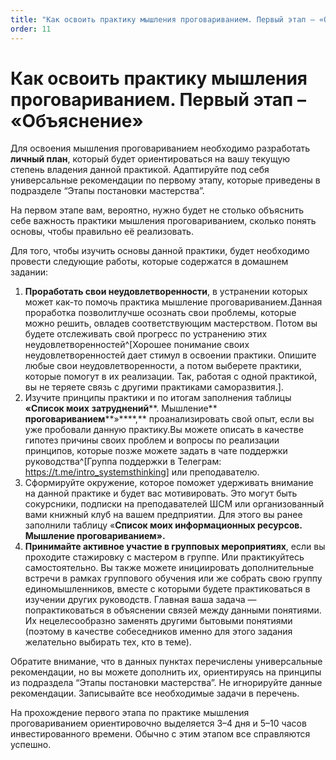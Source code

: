 ```yaml
---
title: "Как освоить практику мышления проговариванием. Первый этап – «Объяснение»"
order: 11
---
```


# Как освоить практику мышления проговариванием. Первый этап – «Объяснение»

Для освоения мышления проговариванием необходимо разработать **личный план**, который будет ориентироваться на вашу текущую степень владения данной практикой. Адаптируйте под себя универсальные рекомендации по первому этапу, которые приведены в подразделе “Этапы постановки мастерства”.

На первом этапе вам, вероятно, нужно будет не столько объяснить себе важность практики мышления проговариванием, сколько понять основы, чтобы правильно её реализовать.

Для того, чтобы изучить основы данной практики, будет необходимо провести следующие работы, которые содержатся в домашнем задании:

1. **Проработать свои неудовлетворенности**, в устранении которых может как-то помочь практика мышление проговариванием.Данная проработка позволитлучше осознать свои проблемы, которые можно решить, овладев соответствующим мастерством. Потом вы будете отслеживать свой прогресс по устранению этих неудовлетворенностей^[Хорошее понимание своих неудовлетворенностей дает стимул в освоении практики. Опишите любые свои неудовлетворенности, а потом выберете практики, которые помогут в их реализации. Так, работая с одной практикой, вы не теряете связь с другими практиками саморазвития.].
2. Изучите принципы практики и по итогам заполнения таблицы **«Список моих** **затруднений****. Мышление** **проговариванием****»****,** проанализировать свой опыт, если вы уже пробовали данную практику.Вы можете описать в качестве гипотез причины своих проблем и вопросы по реализации принципов, которые позже можете задать в чате поддержки руководства^[Группа поддержки в Телеграм: <https://t.me/intro_systemsthinking>] или преподавателю.
3. Сформируйте окружение, которое поможет удерживать внимание на данной практике и будет вас мотивировать. Это могут быть сокурсники, подписки на преподавателей ШСМ или организованный вами книжный клуб на вашем предприятии. Для этого вы ранее заполнили таблицу «**Список моих информационных ресурсов. Мышление проговариванием».**
4. **Принимайте активное участие в групповых мероприятиях**, если вы проходите стажировку с мастером в группе. Или практикуйтесь самостоятельно. Вы также можете инициировать дополнительные встречи в рамках группового обучения или же собрать свою группу единомышленников, вместе с которыми будете практиковаться в изучении других руководств. Главная ваша задача — попрактиковаться в объяснении связей между данными понятиями. Их нецелесообразно заменять другими бытовыми понятиями (поэтому в качестве собеседников именно для этого задания желательно выбирать тех, кто в теме).

Обратите внимание, что в данных пунктах перечислены универсальные рекомендации, но вы можете дополнить их, ориентируясь на принципы из подраздела “Этапы постановки мастерства”. Не игнорируйте данные рекомендации. Записывайте все необходимые задачи в перечень.

На прохождение первого этапа по практике мышления проговариванием ориентировочно выделяется 3–4 дня и 5–10 часов инвестированного времени. Обычно с этим этапом все справляются успешно.